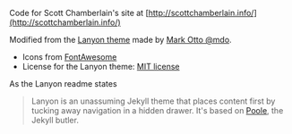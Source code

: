 Code for Scott Chamberlain's site at [http://scottchamberlain.info/](http://scottchamberlain.info/)

Modified from the [Lanyon theme](https://github.com/poole/poole) made by [Mark Otto @mdo](https://github.com/mdo).

* Icons from [FontAwesome](http://fortawesome.github.io/Font-Awesome/)
* License for the Lanyon theme: [MIT license](LICENSE.md)

As the Lanyon readme states

> Lanyon is an unassuming Jekyll theme that places content first by tucking away navigation in a hidden drawer. It's based on [Poole](http://getpoole.com), the Jekyll butler.

